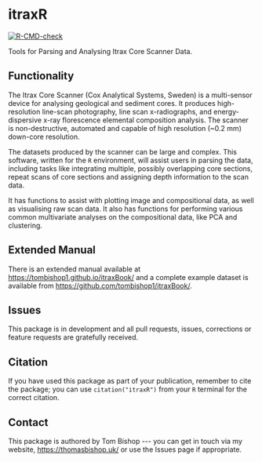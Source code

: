 # itraxR

<!-- badges: start -->
[![R-CMD-check](https://github.com/tombishop1/itraxR/actions/workflows/R-CMD-check.yaml/badge.svg)](https://github.com/tombishop1/itraxR/actions/workflows/R-CMD-check.yaml)
<!-- badges: end -->

Tools for Parsing and Analysing Itrax Core Scanner Data.

## Functionality

The Itrax Core Scanner (Cox Analytical Systems, Sweden) is a multi-sensor device for analysing geological and sediment cores. It produces high-resolution line-scan photography, line scan x-radiographs, and energy-dispersive x-ray florescence elemental composition analysis. The scanner is non-destructive, automated and capable of high resolution (~0.2 mm) down-core resolution. 

The datasets produced by the scanner can be large and complex. This software, written for the `R` environment, will assist users in parsing the data, including tasks like integrating multiple, possibly overlapping core sections, repeat scans of core sections and assigning depth information to the scan data.

It has functions to assist with plotting image and compositional data, as well as visualising raw scan data. It also has functions for performing various common multivariate analyses on the compositional data, like PCA and clustering. 

## Extended Manual

There is an extended manual available at https://tombishop1.github.io/itraxBook/ and a complete example dataset is available from https://github.com/tombishop1/itraxBook/. 

## Issues

This package is in development and all pull requests, issues, corrections or feature requests are gratefully received. 

## Citation

If you have used this package as part of your publication, remember to cite the package; you can use `citation("itraxR")` from your `R` terminal for the correct citation. 

## Contact

This package is authored by Tom Bishop --- you can get in touch via my website, https://thomasbishop.uk/ or use the Issues page if appropriate. 
